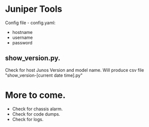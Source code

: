 
# Juniper Tools
Config file - config.yaml:
* hostname
* username
* password

## show_version.py.
Check for host Junos Version and model name.
Will produce csv file "show_version-[current date time].py"

# More to come.
* Check for chassis alarm.
* Check for code dumps.
* Check for logs.
